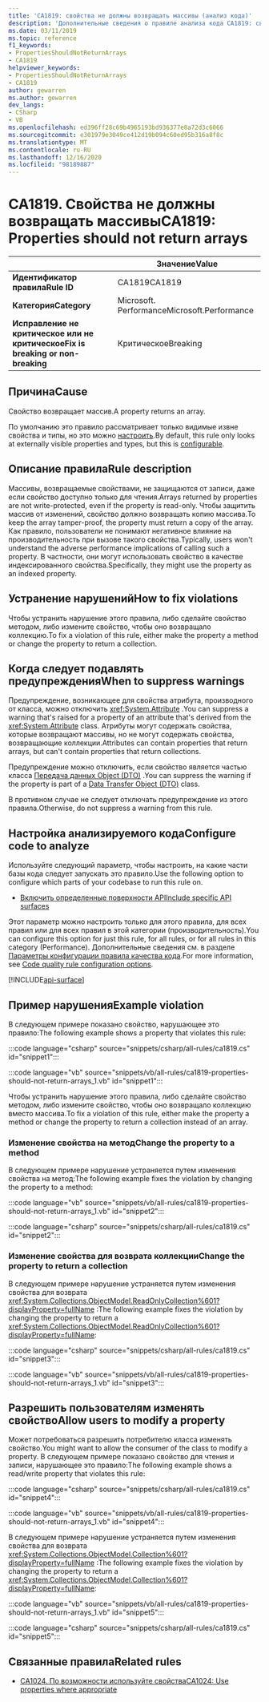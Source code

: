 ```yaml
---
title: 'CA1819: свойства не должны возвращать массивы (анализ кода)'
description: 'Дополнительные сведения о правиле анализа кода CA1819: свойства не должны возвращать массивы'
ms.date: 03/11/2019
ms.topic: reference
f1_keywords:
- PropertiesShouldNotReturnArrays
- CA1819
helpviewer_keywords:
- PropertiesShouldNotReturnArrays
- CA1819
author: gewarren
ms.author: gewarren
dev_langs:
- CSharp
- VB
ms.openlocfilehash: ed396ff28c69b4965193bd936377e8a72d3c6066
ms.sourcegitcommit: e301979e3049ce412d19b094c60ed95b316a8f8c
ms.translationtype: MT
ms.contentlocale: ru-RU
ms.lasthandoff: 12/16/2020
ms.locfileid: "98189887"
---
```

# <a name="ca1819-properties-should-not-return-arrays"></a><span data-ttu-id="19daf-103">CA1819. Свойства не должны возвращать массивы</span><span class="sxs-lookup"><span data-stu-id="19daf-103">CA1819: Properties should not return arrays</span></span>

| | <span data-ttu-id="19daf-104">Значение</span><span class="sxs-lookup"><span data-stu-id="19daf-104">Value</span></span> |
|-|-|
| <span data-ttu-id="19daf-105">**Идентификатор правила**</span><span class="sxs-lookup"><span data-stu-id="19daf-105">**Rule ID**</span></span> |<span data-ttu-id="19daf-106">CA1819</span><span class="sxs-lookup"><span data-stu-id="19daf-106">CA1819</span></span>|
| <span data-ttu-id="19daf-107">**Категория**</span><span class="sxs-lookup"><span data-stu-id="19daf-107">**Category**</span></span> |<span data-ttu-id="19daf-108">Microsoft. Performance</span><span class="sxs-lookup"><span data-stu-id="19daf-108">Microsoft.Performance</span></span>|
| <span data-ttu-id="19daf-109">**Исправление не критическое или не критическое**</span><span class="sxs-lookup"><span data-stu-id="19daf-109">**Fix is breaking or non-breaking**</span></span> |<span data-ttu-id="19daf-110">Критическое</span><span class="sxs-lookup"><span data-stu-id="19daf-110">Breaking</span></span>|

## <a name="cause"></a><span data-ttu-id="19daf-111">Причина</span><span class="sxs-lookup"><span data-stu-id="19daf-111">Cause</span></span>

<span data-ttu-id="19daf-112">Свойство возвращает массив.</span><span class="sxs-lookup"><span data-stu-id="19daf-112">A property returns an array.</span></span>

<span data-ttu-id="19daf-113">По умолчанию это правило рассматривает только видимые извне свойства и типы, но это можно [настроить](#configure-code-to-analyze).</span><span class="sxs-lookup"><span data-stu-id="19daf-113">By default, this rule only looks at externally visible properties and types, but this is [configurable](#configure-code-to-analyze).</span></span>

## <a name="rule-description"></a><span data-ttu-id="19daf-114">Описание правила</span><span class="sxs-lookup"><span data-stu-id="19daf-114">Rule description</span></span>

<span data-ttu-id="19daf-115">Массивы, возвращаемые свойствами, не защищаются от записи, даже если свойство доступно только для чтения.</span><span class="sxs-lookup"><span data-stu-id="19daf-115">Arrays returned by properties are not write-protected, even if the property is read-only.</span></span> <span data-ttu-id="19daf-116">Чтобы защитить массив от изменений, свойство должно возвращать копию массива.</span><span class="sxs-lookup"><span data-stu-id="19daf-116">To keep the array tamper-proof, the property must return a copy of the array.</span></span> <span data-ttu-id="19daf-117">Как правило, пользователи не понимают негативное влияние на производительность при вызове такого свойства.</span><span class="sxs-lookup"><span data-stu-id="19daf-117">Typically, users won't understand the adverse performance implications of calling such a property.</span></span> <span data-ttu-id="19daf-118">В частности, они могут использовать свойство в качестве индексированного свойства.</span><span class="sxs-lookup"><span data-stu-id="19daf-118">Specifically, they might use the property as an indexed property.</span></span>

## <a name="how-to-fix-violations"></a><span data-ttu-id="19daf-119">Устранение нарушений</span><span class="sxs-lookup"><span data-stu-id="19daf-119">How to fix violations</span></span>

<span data-ttu-id="19daf-120">Чтобы устранить нарушение этого правила, либо сделайте свойство методом, либо измените свойство, чтобы оно возвращало коллекцию.</span><span class="sxs-lookup"><span data-stu-id="19daf-120">To fix a violation of this rule, either make the property a method or change the property to return a collection.</span></span>

## <a name="when-to-suppress-warnings"></a><span data-ttu-id="19daf-121">Когда следует подавлять предупреждения</span><span class="sxs-lookup"><span data-stu-id="19daf-121">When to suppress warnings</span></span>

<span data-ttu-id="19daf-122">Предупреждение, возникающее для свойства атрибута, производного от класса, можно отключить <xref:System.Attribute> .</span><span class="sxs-lookup"><span data-stu-id="19daf-122">You can suppress a warning that's raised for a property of an attribute that's derived from the <xref:System.Attribute> class.</span></span> <span data-ttu-id="19daf-123">Атрибуты могут содержать свойства, которые возвращают массивы, но не могут содержать свойства, возвращающие коллекции.</span><span class="sxs-lookup"><span data-stu-id="19daf-123">Attributes can contain properties that return arrays, but can't contain properties that return collections.</span></span>

<span data-ttu-id="19daf-124">Предупреждение можно отключить, если свойство является частью класса [Передача данных Object (DTO)](/previous-versions/msp-n-p/ff649585(v=pandp.10)) .</span><span class="sxs-lookup"><span data-stu-id="19daf-124">You can suppress the warning if the property is part of a [Data Transfer Object (DTO)](/previous-versions/msp-n-p/ff649585(v=pandp.10)) class.</span></span>

<span data-ttu-id="19daf-125">В противном случае не следует отключать предупреждение из этого правила.</span><span class="sxs-lookup"><span data-stu-id="19daf-125">Otherwise, do not suppress a warning from this rule.</span></span>

## <a name="configure-code-to-analyze"></a><span data-ttu-id="19daf-126">Настройка анализируемого кода</span><span class="sxs-lookup"><span data-stu-id="19daf-126">Configure code to analyze</span></span>

<span data-ttu-id="19daf-127">Используйте следующий параметр, чтобы настроить, на какие части базы кода следует запускать это правило.</span><span class="sxs-lookup"><span data-stu-id="19daf-127">Use the following option to configure which parts of your codebase to run this rule on.</span></span>

- [<span data-ttu-id="19daf-128">Включить определенные поверхности API</span><span class="sxs-lookup"><span data-stu-id="19daf-128">Include specific API surfaces</span></span>](#include-specific-api-surfaces)

<span data-ttu-id="19daf-129">Этот параметр можно настроить только для этого правила, для всех правил или для всех правил в этой категории (производительность).</span><span class="sxs-lookup"><span data-stu-id="19daf-129">You can configure this option for just this rule, for all rules, or for all rules in this category (Performance).</span></span> <span data-ttu-id="19daf-130">Дополнительные сведения см. в разделе [Параметры конфигурации правила качества кода](../code-quality-rule-options.md).</span><span class="sxs-lookup"><span data-stu-id="19daf-130">For more information, see [Code quality rule configuration options](../code-quality-rule-options.md).</span></span>

[!INCLUDE[api-surface](~/includes/code-analysis/api-surface.md)]

## <a name="example-violation"></a><span data-ttu-id="19daf-131">Пример нарушения</span><span class="sxs-lookup"><span data-stu-id="19daf-131">Example violation</span></span>

<span data-ttu-id="19daf-132">В следующем примере показано свойство, нарушающее это правило:</span><span class="sxs-lookup"><span data-stu-id="19daf-132">The following example shows a property that violates this rule:</span></span>

:::code language="csharp" source="snippets/csharp/all-rules/ca1819.cs" id="snippet1":::

:::code language="vb" source="snippets/vb/all-rules/ca1819-properties-should-not-return-arrays_1.vb" id="snippet1":::

<span data-ttu-id="19daf-133">Чтобы устранить нарушение этого правила, либо сделайте свойство методом, либо измените свойство, чтобы оно возвращало коллекцию вместо массива.</span><span class="sxs-lookup"><span data-stu-id="19daf-133">To fix a violation of this rule, either make the property a method or change the property to return a collection instead of an array.</span></span>

### <a name="change-the-property-to-a-method"></a><span data-ttu-id="19daf-134">Изменение свойства на метод</span><span class="sxs-lookup"><span data-stu-id="19daf-134">Change the property to a method</span></span>

<span data-ttu-id="19daf-135">В следующем примере нарушение устраняется путем изменения свойства на метод:</span><span class="sxs-lookup"><span data-stu-id="19daf-135">The following example fixes the violation by changing the property to a method:</span></span>

:::code language="vb" source="snippets/vb/all-rules/ca1819-properties-should-not-return-arrays_1.vb" id="snippet2":::

:::code language="csharp" source="snippets/csharp/all-rules/ca1819.cs" id="snippet2":::

### <a name="change-the-property-to-return-a-collection"></a><span data-ttu-id="19daf-136">Изменение свойства для возврата коллекции</span><span class="sxs-lookup"><span data-stu-id="19daf-136">Change the property to return a collection</span></span>

<span data-ttu-id="19daf-137">В следующем примере нарушение устраняется путем изменения свойства для возврата <xref:System.Collections.ObjectModel.ReadOnlyCollection%601?displayProperty=fullName> :</span><span class="sxs-lookup"><span data-stu-id="19daf-137">The following example fixes the violation by changing the property to return a <xref:System.Collections.ObjectModel.ReadOnlyCollection%601?displayProperty=fullName>:</span></span>

:::code language="csharp" source="snippets/csharp/all-rules/ca1819.cs" id="snippet3":::

:::code language="vb" source="snippets/vb/all-rules/ca1819-properties-should-not-return-arrays_1.vb" id="snippet3":::

## <a name="allow-users-to-modify-a-property"></a><span data-ttu-id="19daf-138">Разрешить пользователям изменять свойство</span><span class="sxs-lookup"><span data-stu-id="19daf-138">Allow users to modify a property</span></span>

<span data-ttu-id="19daf-139">Может потребоваться разрешить потребителю класса изменять свойство.</span><span class="sxs-lookup"><span data-stu-id="19daf-139">You might want to allow the consumer of the class to modify a property.</span></span> <span data-ttu-id="19daf-140">В следующем примере показано свойство для чтения и записи, нарушающее это правило:</span><span class="sxs-lookup"><span data-stu-id="19daf-140">The following example shows a read/write property that violates this rule:</span></span>

:::code language="csharp" source="snippets/csharp/all-rules/ca1819.cs" id="snippet4":::

:::code language="vb" source="snippets/vb/all-rules/ca1819-properties-should-not-return-arrays_1.vb" id="snippet4":::

<span data-ttu-id="19daf-141">В следующем примере нарушение устраняется путем изменения свойства для возврата <xref:System.Collections.ObjectModel.Collection%601?displayProperty=fullName> :</span><span class="sxs-lookup"><span data-stu-id="19daf-141">The following example fixes the violation by changing the property to return a <xref:System.Collections.ObjectModel.Collection%601?displayProperty=fullName>:</span></span>

:::code language="vb" source="snippets/vb/all-rules/ca1819-properties-should-not-return-arrays_1.vb" id="snippet5":::

:::code language="csharp" source="snippets/csharp/all-rules/ca1819.cs" id="snippet5":::

## <a name="related-rules"></a><span data-ttu-id="19daf-142">Связанные правила</span><span class="sxs-lookup"><span data-stu-id="19daf-142">Related rules</span></span>

- [<span data-ttu-id="19daf-143">CA1024. По возможности используйте свойства</span><span class="sxs-lookup"><span data-stu-id="19daf-143">CA1024: Use properties where appropriate</span></span>](ca1024.md)
